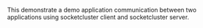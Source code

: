 This demonstrate a demo application communication between two applications using socketcluster client and socketcluster server.